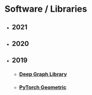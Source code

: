 # Software / Libraries

- ## 2021

- ## 2020

- ## 2019
    * ### [Deep Graph Library](https://github.com/naganandy/graph-based-deep-learning-literature/blob/master/conference-publications/folders/software/dgl19/README.md)
    * ### [PyTorch Geometric](https://github.com/naganandy/graph-based-deep-learning-literature/blob/master/conference-publications/folders/software/pyg19/README.md)
